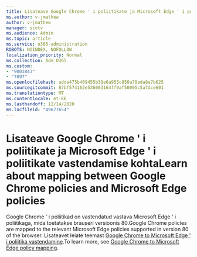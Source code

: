 ```yaml
---
title: Lisateave Google Chrome ' i poliitikate ja Microsoft Edge ' i poliitikate vastendamise kohta
ms.author: v-jmathew
author: v-jmathew
manager: scotv
ms.audience: Admin
ms.topic: article
ms.service: o365-administration
ROBOTS: NOINDEX, NOFOLLOW
localization_priority: Normal
ms.collection: Adm_O365
ms.custom:
- "9003843"
- "7097"
ms.openlocfilehash: adde475b409455b30e6a955c850a70eda8e7b625
ms.sourcegitcommit: 87bf574162e536003164ff9af50005c5a7dce601
ms.translationtype: MT
ms.contentlocale: et-EE
ms.lasthandoff: 12/14/2020
ms.locfileid: "49677654"
---
```

# <a name="learn-about-mapping-between-google-chrome-policies-and-microsoft-edge-policies"></a><span data-ttu-id="c9394-102">Lisateave Google Chrome ' i poliitikate ja Microsoft Edge ' i poliitikate vastendamise kohta</span><span class="sxs-lookup"><span data-stu-id="c9394-102">Learn about mapping between Google Chrome policies and Microsoft Edge policies</span></span>

<span data-ttu-id="c9394-103">Google Chrome ' i poliitikad on vastendatud vastava Microsoft Edge ' i poliitikaga, mida toetatakse brauseri versioonis 80.</span><span class="sxs-lookup"><span data-stu-id="c9394-103">Google Chrome policies are mapped to the relevant Microsoft Edge policies supported in version 80 of the browser.</span></span> <span data-ttu-id="c9394-104">Lisateavet leiate teemast [Google Chrome to Microsoft Edge ' i poliitika vastendamine](https://go.microsoft.com/fwlink/?linkid=2141933).</span><span class="sxs-lookup"><span data-stu-id="c9394-104">To learn more, see [Google Chrome to Microsoft Edge policy mapping](https://go.microsoft.com/fwlink/?linkid=2141933).</span></span>
